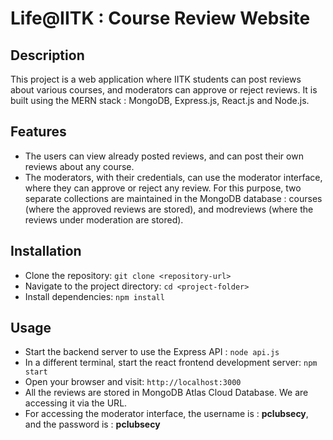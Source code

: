# Life@IITK : Course Review Website

## Description

This project is a web application where IITK students can post reviews about various courses, and moderators can approve or reject reviews. It is built using the MERN stack : MongoDB, Express.js, React.js and Node.js.

## Features

- The users can view already posted reviews, and can post their own reviews about any course.
- The moderators, with their credentials, can use the moderator interface, where they can approve or reject any review. For this purpose, two separate collections are maintained in the MongoDB database : courses (where the approved reviews are stored), and modreviews (where the reviews under moderation are stored).  

## Installation

- Clone the repository: `git clone <repository-url>`
- Navigate to the project directory: `cd <project-folder>`
- Install dependencies: `npm install`

## Usage

- Start the backend server to use the Express API : `node api.js`
- In a different terminal, start the react frontend development server: `npm start`
- Open your browser and visit: `http://localhost:3000`
- All the reviews are stored in MongoDB Atlas Cloud Database. We are accessing it via the URL.
- For accessing the moderator interface, the username is : <b>pclubsecy</b>, and the password is : <b>pclubsecy</b>
